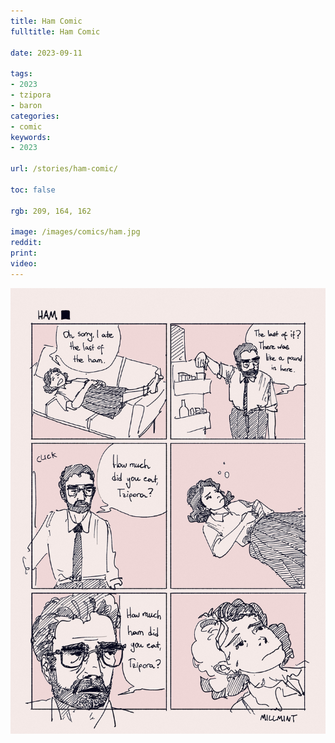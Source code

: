 ```yaml
---
title: Ham Comic
fulltitle: Ham Comic

date: 2023-09-11

tags:
- 2023
- tzipora
- baron
categories:
- comic
keywords:
- 2023

url: /stories/ham-comic/

toc: false

rgb: 209, 164, 162

image: /images/comics/ham.jpg
reddit:
print:
video:
---
```

![comic page 1](/images/comics/ham.jpg)